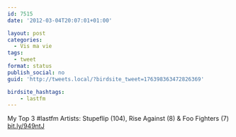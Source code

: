 ```yaml
---
id: 7515
date: '2012-03-04T20:07:01+01:00'

layout: post
categories:
  - Vis ma vie
tags:
  - tweet
format: status
publish_social: no
guid: 'http://tweets.local/?birdsite_tweet=176398363472826369'

birdsite_hashtags:
    - lastfm
---
```


My Top 3 #lastfm Artists: Stupeflip (104), Rise Against (8) &amp; Foo Fighters (7) [bit.ly/949ntJ](http://bit.ly/949ntJ)
